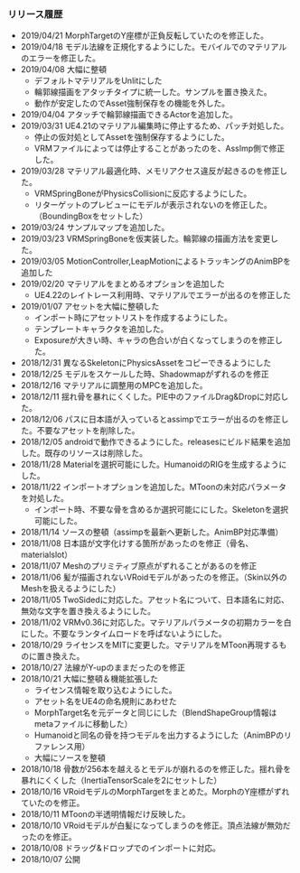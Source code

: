 ### リリース履歴
- 2019/04/21 MorphTargetのY座標が正負反転していたのを修正した。
- 2019/04/18 モデル法線を正規化するようにした。モバイルでのマテリアルのエラーを修正した。
- 2019/04/08 大幅に整頓
    - デフォルトマテリアルをUnlitにした
    - 輪郭線描画をアタッチタイプに統一した。サンプルを置き換えた。
    - 動作が安定したのでAsset強制保存をの機能を外した。
- 2019/04/04 アタッチで輪郭線描画できるActorを追加した。
- 2019/03/31 UE4.21のマテリアル編集時に停止するため、パッチ対処した。
    - 停止の仮対処としてAssetを強制保存するようにした。
    - VRMファイルによっては停止することがあったのを、AssImp側で修正した。
- 2019/03/28 マテリアル最適化時、メモリアクセス違反が起きるのを修正した。
    - VRMSpringBoneがPhysicsCollisionに反応するようにした。
    - リターゲットのプレビューにモデルが表示されないのを修正した。（BoundingBoxをセットした）
- 2019/03/24 サンプルマップを追加した。
- 2019/03/23 VRMSpringBoneを仮実装した。輪郭線の描画方法を変更した。
- 2019/03/05 MotionController,LeapMotionによるトラッキングのAnimBPを追加した
- 2019/02/20 マテリアルをまとめるオプションを追加した
    - UE4.22のレイトレース利用時、マテリアルでエラーが出るのを修正した
- 2019/01/07 アセットを大幅に整頓した
    - インポート時にアセットリストを作成するようにした。
    - テンプレートキャラクタを追加した。
    - Exposureが大きい時、キャラの色合いが白くなってしまうのを修正した。
- 2018/12/31 異なるSkeletonにPhysicsAssetをコピーできるようにした
- 2018/12/25 モデルをスケールした時、Shadowmapがずれるのを修正
- 2018/12/16 マテリアルに調整用のMPCを追加した。
- 2018/12/11 揺れ骨を暴れにくくした。PIE中のファイルDrag&Dropに対応した。
- 2018/12/06 パスに日本語が入っているとassimpでエラーが出るのを修正した。不要なアセットを削除した。
- 2018/12/05 androidで動作できるようにした。releasesにビルド結果を追加した。既存のリソースは削除した。
- 2018/11/28 Materialを選択可能にした。HumanoidのRIGを生成するようにした。
- 2018/11/22 インポートオプションを追加した。MToonの未対応パラメータを対処した。
    - インポート時、不要な骨を含めるか選択可能ににした。Skeletonを選択可能にした。
- 2018/11/14 ソースの整頓（assimpを最新へ更新した。AnimBP対応準備）
- 2018/11/08 日本語が文字化けする箇所があったのを修正（骨名、materialslot）
- 2018/11/07 Meshのプリミティブ原点がずれることがあるのを修正
- 2018/11/06 髪が描画されないVRoidモデルがあったのを修正。（Skin以外のMeshを扱えるようにした）
- 2018/11/05 TwoSidedに対応した。アセット名について、日本語名に対応、無効な文字を置き換えるようにした。
- 2018/11/02 VRMv0.36に対応した。マテリアルパラメータの初期カラーを白にした。不要なランタイムロードを呼ばないようにした。
- 2018/10/29 ライセンスをMITに変更した。マテリアルをMToon再現するものに置き換えた。
- 2018/10/27 法線がY-upのままだったのを修正
- 2018/10/21 大幅に整頓＆機能拡張した
    - ライセンス情報を取り込むようにした。
    - アセット名をUE4の命名規則にあわせた
    - MorphTarget名を元データと同じにした（BlendShapeGroup情報はmetaファイルに移動した）
    - Humanoidと同名の骨を持つモデルを出力するようにした（AnimBPのリファレンス用）
    - 大幅にソースを整頓
- 2018/10/18 骨数が256本を越えるとモデルが崩れるのを修正した。揺れ骨を暴れにくくした（InertiaTensorScaleを2にセットした）
- 2018/10/16 VRoidモデルのMorphTargetをまとめた。MorphのY座標がずれていたのを修正。
- 2018/10/11 MToonの半透明情報だけ反映した。
- 2018/10/10 VRoidモデルが白髪になってしまうのを修正。頂点法線が無効だったのを修正。
- 2018/10/08 ドラッグ&ドロップでのインポートに対応。
- 2018/10/07 公開
